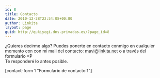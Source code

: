 ```yaml
---
id: 8
title: Contacto
date: 2010-12-28T22:54:08+00:00
author: Linkita
layout: page
guid: http://qukiyegi.dns-privadas.es/?page_id=8
---
```

¿Quieres decirme algo? Puedes ponerte en contacto conmigo en cualquier momento con con mi mail del contacto: <mavi@linkita.net> o a través del formulario =P  
Te responderé lo antes posible.

[contact-form 1 "Formulario de contacto 1"]